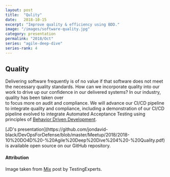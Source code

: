 ```yaml
---
layout: post
title:  "Qulity"
date:   2018-10-15
excerpt: "Improve quality & efficiency using BDD."
image: "/images/software-quality.jpg"
category: presentation
permalink: "2018/Oct"
series: "agile-deep-dive"
series-rank: 4
---
```


## Quality

Delivering software frequently is of no value if that software does not meet the necessary quality standards.  How can we incorporate
quality into our work to drive up our confidence in our delivered systems?  In our industry, quality has been taken over  
to focus more on audit and compliance.  We will advance our CI/CD pipeline to integrate quality and compliance, including 
a demonstration of our CI/CD pipeline evolved to integrate Automated Acceptance Testing using principles of [Behavior Driven Development](https://medium.com/@TechMagic/get-started-with-behavior-driven-development-ecdca40e827b).
									

<div class="box" markdown="1">
[JD's presentation](https://github.com/jondavid-black/DevOpsForDefense/blob/master/Meetup/2018/2018-10%20DO4D%20-%20Agile%20Deep%20Dive%204%20-%20Quality.pdf) is available open source on our GitHub repository.
</div>

#### Attribution

Image taken from [Mix](https://mix.com/!M2Q2Y2Ex:defining-failure-of-software-quality-assurance-companies) post by TestingExperts.